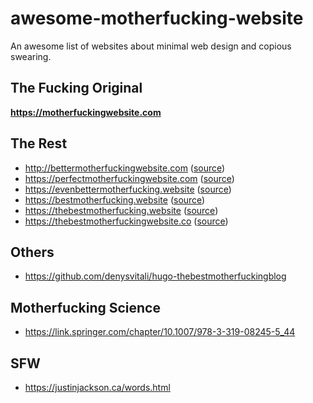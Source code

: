 # awesome-motherfucking-website

An awesome list of websites about minimal web design and copious swearing.

## The Fucking Original

**https://motherfuckingwebsite.com**

## The Rest

- http://bettermotherfuckingwebsite.com ([source](https://github.com/wersimmon/BetterMotherfuckingWebsite-css))
- https://perfectmotherfuckingwebsite.com ([source](https://github.com/LeoColomb/perfectmotherfuckingwebsite))
- https://evenbettermotherfucking.website ([source](https://github.com/setetres/evenbettermotherfuckingwebsite))
- https://bestmotherfucking.website ([source](https://github.com/KeenRivals/bestmotherfucking.website))
- https://thebestmotherfucking.website ([source](https://github.com/denysvitali/thebestmotherfuckingwebsite))
- https://thebestmotherfuckingwebsite.co ([source](https://github.com/resir014/thebestmotherfuckingwebsite.co))

## Others

- https://github.com/denysvitali/hugo-thebestmotherfuckingblog

## Motherfucking Science

- https://link.springer.com/chapter/10.1007/978-3-319-08245-5_44

## SFW

- https://justinjackson.ca/words.html
